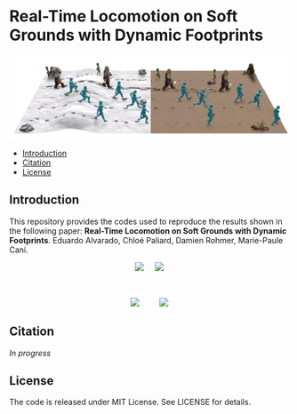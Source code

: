 # Real-Time Locomotion on Soft Grounds with Dynamic Footprints

![teaser](Docs/Images/teaser.jpg)

- [Introduction](#Introduction)
- [Citation](#Citation)
- [License](#License)


<a name="Introduction"></a>
## Introduction

This repository provides the codes used to reproduce the results shown in the following paper: **Real-Time Locomotion on Soft Grounds with Dynamic Footprints**. Eduardo Alvarado, Chloé Paliard, Damien Rohmer, Marie-Paule Cani.

<p align="center">
  <img src="Docs/Gifs/knight-sand-walking.gif" width="40%">
&nbsp; &nbsp;
  <img src="Docs/Gifs/knight-sand-running.gif" width="40%">
</p>

<br />

<p align="center">
  <img src="Docs/Gifs/fairy-snow-running.gif" width="40%">
&nbsp; &nbsp; &nbsp; &nbsp;
  <img src="Docs/Gifs/fairy-snow-walking.gif" width="40%">
</p>

<a name="Citation"></a>

## Citation

*In progress*

<a name="License"></a>

## License

The code is released under MIT License. See LICENSE for details.